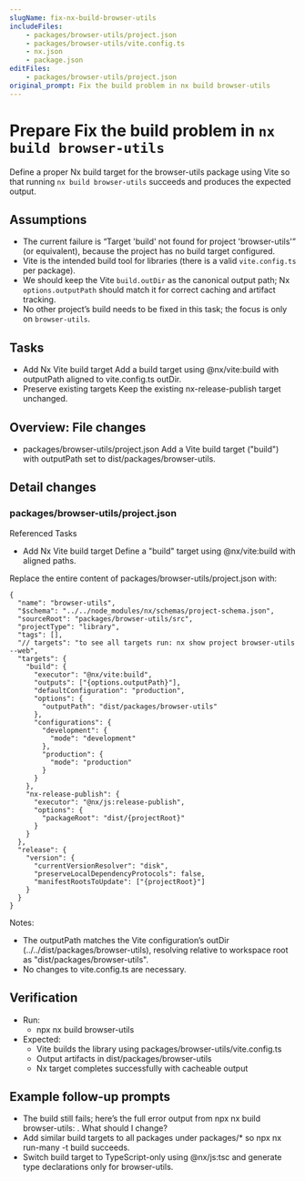 ```yaml
---
slugName: fix-nx-build-browser-utils
includeFiles:
    - packages/browser-utils/project.json
    - packages/browser-utils/vite.config.ts
    - nx.json
    - package.json
editFiles:
    - packages/browser-utils/project.json
original_prompt: Fix the build problem in nx build browser-utils
---
```


# Prepare Fix the build problem in `nx build browser-utils`

Define a proper Nx build target for the browser-utils package using Vite so that running `nx build browser-utils` succeeds and produces the expected output.

## Assumptions

- The current failure is “Target 'build' not found for project 'browser-utils'” (or equivalent), because the project has no build target configured.
- Vite is the intended build tool for libraries (there is a valid `vite.config.ts` per package).
- We should keep the Vite `build.outDir` as the canonical output path; Nx `options.outputPath` should match it for correct caching and artifact tracking.
- No other project’s build needs to be fixed in this task; the focus is only on `browser-utils`.

## Tasks

- Add Nx Vite build target Add a build target using @nx/vite:build with outputPath aligned to vite.config.ts outDir.
- Preserve existing targets Keep the existing nx-release-publish target unchanged.

## Overview: File changes

- packages/browser-utils/project.json Add a Vite build target ("build") with outputPath set to dist/packages/browser-utils.

## Detail changes

### packages/browser-utils/project.json

Referenced Tasks

- Add Nx Vite build target Define a "build" target using @nx/vite:build with aligned paths.

Replace the entire content of packages/browser-utils/project.json with:

```
{
  "name": "browser-utils",
  "$schema": "../../node_modules/nx/schemas/project-schema.json",
  "sourceRoot": "packages/browser-utils/src",
  "projectType": "library",
  "tags": [],
  "// targets": "to see all targets run: nx show project browser-utils --web",
  "targets": {
    "build": {
      "executor": "@nx/vite:build",
      "outputs": ["{options.outputPath}"],
      "defaultConfiguration": "production",
      "options": {
        "outputPath": "dist/packages/browser-utils"
      },
      "configurations": {
        "development": {
          "mode": "development"
        },
        "production": {
          "mode": "production"
        }
      }
    },
    "nx-release-publish": {
      "executor": "@nx/js:release-publish",
      "options": {
        "packageRoot": "dist/{projectRoot}"
      }
    }
  },
  "release": {
    "version": {
      "currentVersionResolver": "disk",
      "preserveLocalDependencyProtocols": false,
      "manifestRootsToUpdate": ["{projectRoot}"]
    }
  }
}
```

Notes:

- The outputPath matches the Vite configuration’s outDir (../../dist/packages/browser-utils), resolving relative to workspace root as "dist/packages/browser-utils".
- No changes to vite.config.ts are necessary.

## Verification

- Run:
    - npx nx build browser-utils
- Expected:
    - Vite builds the library using packages/browser-utils/vite.config.ts
    - Output artifacts in dist/packages/browser-utils
    - Nx target completes successfully with cacheable output

## Example follow-up prompts

- The build still fails; here’s the full error output from npx nx build browser-utils: <paste logs>. What should I change?
- Add similar build targets to all packages under packages/\* so npx nx run-many -t build succeeds.
- Switch build target to TypeScript-only using @nx/js:tsc and generate type declarations only for browser-utils.
